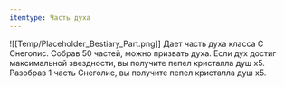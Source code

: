 ```yaml
---
itemtype: Часть духа
---
```

![[Temp/Placeholder_Bestiary_Part.png]]
Дает часть духа класса C Снеголис. Собрав 50 частей, можно призвать духа. Если дух достиг максимальной звездности, вы получите пепел кристалла душ х5. Разобрав 1 часть Снеголис, вы получите пепел кристалла душ х5.
